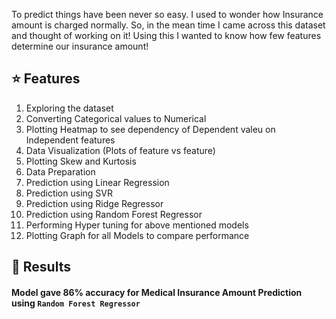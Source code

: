 

To predict things have been never so easy. I used to wonder how Insurance amount is charged normally. So, in the mean time I came across this dataset and thought of working on it! Using this I wanted to know how few features determine our insurance amount! 
 


## :star: Features
<ol>
    <li>Exploring the dataset</li>
    <li>Converting Categorical values to Numerical</li>
    <li>Plotting Heatmap to see dependency of Dependent valeu on Independent features</li>
    <li>Data Visualization (Plots of feature vs feature)</li>
    <li>Plotting Skew and Kurtosis</li>
    <li>Data Preparation</li>
    <li>Prediction using Linear Regression</li>
    <li>Prediction using SVR</li>
    <li>Prediction using Ridge Regressor</li>
    <li>Prediction using Random Forest Regressor</li>
    <li>Performing Hyper tuning for above mentioned models</li>
    <li>Plotting Graph for all Models to compare performance</li>
</ol>

## :key: Results

####  Model gave 86% accuracy for Medical Insurance Amount Prediction using <code>Random Forest Regressor</code>
